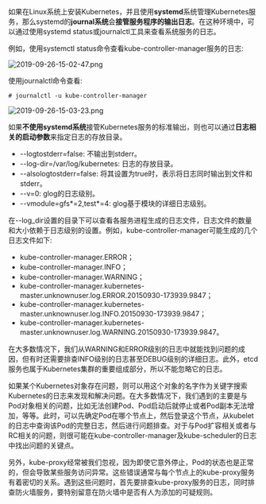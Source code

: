 
如果在Linux系统上安装Kubernetes，并且使用**systemd**系统管理Kubernetes服务，那么systemd的**journal系统**会**接管服务程序的输出日志**。在这种环境中，可以通过使用systemd status或journalctl工具来查看系统服务的日志。

例如，使用systemctl status命令查看kube\-controller\-manager服务的日志: 

![2019-09-26-15-02-47.png](./images/2019-09-26-15-02-47.png)

使用journalctl命令查看: 

```
# journalctl -u kube-controller-manager
```

![2019-09-26-15-03-23.png](./images/2019-09-26-15-03-23.png)

如果**不使用systemd系统**接管Kubernetes服务的标准输出，则也可以通过**日志相关的启动参数**来指定日志的存放目录。

* \-\-logtostderr=false: 不输出到stderr。
* \-\-log\-dir=/var/log/kubernetes: 日志的存放目录。
* \-\-alsologtostderr=false: 将其设置为true时，表示将日志同时输出到文件和stderr。
* \-\-v=0: glog的日志级别。
* \-\-vmodule=gfs*=2,test*=4: glog基于模块的详细日志级别。

在\-\-log\_dir设置的目录下可以查看各服务进程生成的日志文件，日志文件的数量和大小依赖于日志级别的设置。例如，kube\-controller\-manager可能生成的几个日志文件如下: 

* kube\-controller\-manager.ERROR；
* kube\-controller\-manager.INFO；
* kube\-controller\-manager.WARNING；
* kube\-controller\-manager.kubernetes\-master.unknownuser.log.ERROR.20150930\-173939.9847；
* kube\-controller\-manager.kubernetes\-master.unknownuser.log.INFO.20150930\-173939.9847；
* kube\-controller\-manager.kubernetes\-master.unknownuser.log.WARNING.20150930\-173939.9847。

在大多数情况下，我们从WARNING和ERROR级别的日志中就能找到问题的成因，但有时还需要排查INFO级别的日志甚至DEBUG级别的详细日志。此外，etcd服务也属于Kubernetes集群的重要组成部分，所以不能忽略它的日志。

如果某个Kubernetes对象存在问题，则可以用这个对象的名字作为关键字搜索Kubernetes的日志来发现和解决问题。在大多数情况下，我们遇到的主要是与Pod对象相关的问题，比如无法创建Pod、Pod启动后就停止或者Pod副本无法增加，等等。此时，可以先确定Pod在哪个节点上，然后登录这个节点，从kubelet的日志中查询该Pod的完整日志，然后进行问题排查。对于与Pod扩容相关或者与RC相关的问题，则很可能在kube\-controller\-manager及kube\-scheduler的日志中找出问题的关键点。

另外，kube\-proxy经常被我们忽视，因为即使它意外停止，Pod的状态也是正常的，但会导致某些服务访问异常。这些错误通常与每个节点上的kube\-proxy服务有着密切的关系。遇到这些问题时，首先要排查kube\-proxy服务的日志，同时排查防火墙服务，要特别留意在防火墙中是否有人为添加的可疑规则。
